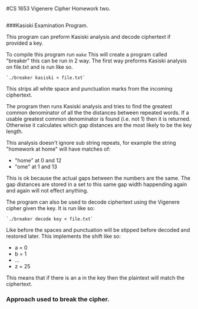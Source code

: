 #CS 1653 Vigenere Cipher Homework two.

##

###Kasiski Examination Program.

This program can preform Kasiski analysis and decode ciphertext if provided a 
key.

To compile this program run 
	`make`
This will create a program called "breaker" this can be run in 2 way. The 
first way preforms Kasiski analysis on file.txt and is run like so.

	`./breaker kasiski < file.txt`	

This strips all white space and punctuation marks from the incoming 
ciphertext.

The program then runs Kasiski analysis and tries to find the greatest common 
denominator of all the the distances between repeated words. If a usable 
greatest common denominator is found (i.e. not 1) then it is returned. 
Otherwise it calculates which gap distances are the most likely to be the key 
length. 

This analysis doesn't ignore sub string repeats, for example the string "homework at home" will have matches of:

* "home" at 0 and 12
* "ome" at 1 and 13

This is ok because the actual gaps between the numbers are the same. 
The gap distances are stored in a set to this same gap width happending 
again and again will not effect anything.

The program can also be used to decode ciphertext using the Vigenere cipher 
given the key. It is run like so:

	`./breaker decode key < file.txt`

Like before the spaces and punctuation will be stipped before decoded and 
restored later. This implements the shift like so:

* a = 0
* b = 1
* ...
* z = 25

This means that if there is an a in the key then the plaintext will match 
the ciphertext. 


### Approach used to break the cipher. 
